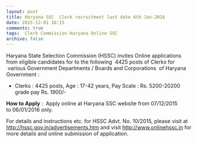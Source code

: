 ```yaml
---
layout: post
title: Haryana SSC  Clerk recruitment last date 6th Jan-2016   
date: 2015-12-01 16:15
comments: true
tags:  Clerk Commission Haryana Online SSC 
archive: false
---
```

Haryana State Selection Commission (HSSC) invites Online applications from eligible candidates for to the following  4425 posts of Clerks for  various Government Departments / Boards and Corporations  of Haryana Government :    

- Clerks : 4425 posts, Age : 17-42 years, Pay Scale : Rs. 5200-20200 grade pay Rs. 1900/- 

**How to Apply** :  Apply online at Haryana SSC website from 07/12/2015 to 06/01/2016 only.     

For details and instructions etc. for HSSC Advt. No. 10/2015, please visit at <http://hssc.gov.in/advertisements.htm> and visit <http://www.onlinehssc.in> for more details and online submission of application. 




